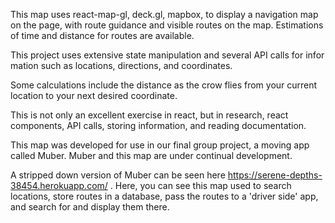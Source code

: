 This map uses react-map-gl, deck.gl, mapbox, to display a navigation map on the page, with route guidance 
and visible routes on the map. Estimations of time and distance for routes are available. 

This project uses extensive state manipulation and several API calls for infor mation such as 
locations, directions, and coordinates. 

Some calculations include the distance as the crow flies from your current location to your next desired
coordinate. 

This is not only an excellent exercise in react, but in research, react components, API calls, storing information, 
and reading documentation. 

This map was developed for use in our final group project, a moving app called Muber. Muber and this map are 
under continual development. 

A stripped down version of Muber can be seen here https://serene-depths-38454.herokuapp.com/ . Here, you can see this map used to search locations, store routes in a database, pass the routes to a 'driver side' app, and search for and display them there. 
